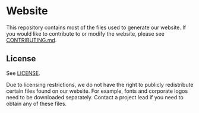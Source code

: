Website
=======

This repository contains most of the files used to generate our website. If you
would like to contribute to or modify the website, please see [CONTRIBUTING.md].

License
-------

See [LICENSE]. 

Due to licensing restrictions, we do not have the right to publicly redistribute
certain files found on our website. For example, fonts and corporate logos need
to be downloaded separately. Contact a project lead if you need to obtain any
of these files.

[license]: /LICENSE "License"
[contributing.md]: /CONTRIBUTING.md "Contributing"

